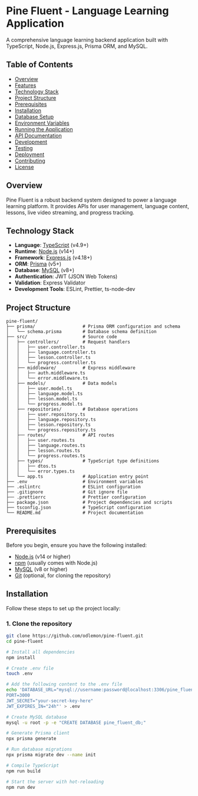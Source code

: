 # Pine Fluent - Language Learning Application

A comprehensive language learning backend application built with TypeScript, Node.js, Express.js, Prisma ORM, and MySQL.

## Table of Contents

- [Overview](#overview)
- [Features](#features)
- [Technology Stack](#technology-stack)
- [Project Structure](#project-structure)
- [Prerequisites](#prerequisites)
- [Installation](#installation)
- [Database Setup](#database-setup)
- [Environment Variables](#environment-variables)
- [Running the Application](#running-the-application)
- [API Documentation](#api-documentation)
- [Development](#development)
- [Testing](#testing)
- [Deployment](#deployment)
- [Contributing](#contributing)
- [License](#license)

## Overview

Pine Fluent is a robust backend system designed to power a language learning platform. It provides APIs for user management, language content, lessons, live video streaming, and progress tracking.

## Technology Stack

- **Language**: [TypeScript](https://www.typescriptlang.org/) (v4.9+)
- **Runtime**: [Node.js](https://nodejs.org/) (v14+)
- **Framework**: [Express.js](https://expressjs.com/) (v4.18+)
- **ORM**: [Prisma](https://www.prisma.io/) (v5+)
- **Database**: [MySQL](https://www.mysql.com/) (v8+)
- **Authentication**: JWT (JSON Web Tokens)
- **Validation**: Express Validator
- **Development Tools**: ESLint, Prettier, ts-node-dev

## Project Structure

```
pine-fluent/
├── prisma/                  # Prisma ORM configuration and schema
│   └── schema.prisma        # Database schema definition
├── src/                     # Source code
│   ├── controllers/         # Request handlers
│   │   ├── user.controller.ts
│   │   ├── language.controller.ts
│   │   ├── lesson.controller.ts
│   │   └── progress.controller.ts
│   ├── middleware/          # Express middleware
│   │   ├── auth.middleware.ts
│   │   └── error.middleware.ts
│   ├── models/              # Data models
│   │   ├── user.model.ts
│   │   ├── language.model.ts
│   │   ├── lesson.model.ts
│   │   └── progress.model.ts
│   ├── repositories/        # Database operations
│   │   ├── user.repository.ts
│   │   ├── language.repository.ts
│   │   ├── lesson.repository.ts
│   │   └── progress.repository.ts
│   ├── routes/              # API routes
│   │   ├── user.routes.ts
│   │   ├── language.routes.ts
│   │   ├── lesson.routes.ts
│   │   └── progress.routes.ts
│   ├── types/               # TypeScript type definitions
│   │   ├── dtos.ts
│   │   └── error.types.ts
│   └── app.ts               # Application entry point
├── .env                     # Environment variables
├── .eslintrc                # ESLint configuration
├── .gitignore               # Git ignore file
├── .prettierrc              # Prettier configuration
├── package.json             # Project dependencies and scripts
├── tsconfig.json            # TypeScript configuration
└── README.md                # Project documentation
```

## Prerequisites

Before you begin, ensure you have the following installed:

- [Node.js](https://nodejs.org/) (v14 or higher)
- [npm](https://www.npmjs.com/) (usually comes with Node.js)
- [MySQL](https://www.mysql.com/) (v8 or higher)
- [Git](https://git-scm.com/) (optional, for cloning the repository)

## Installation

Follow these steps to set up the project locally:

### 1. Clone the repository

```bash
git clone https://github.com/odlemon/pine-fluent.git
cd pine-fluent

# Install all dependencies
npm install

# Create .env file
touch .env

# Add the following content to the .env file
echo 'DATABASE_URL="mysql://username:password@localhost:3306/pine_fluent_db"
PORT=3000
JWT_SECRET="your-secret-key-here"
JWT_EXPIRES_IN="24h"' > .env

# Create MySQL database
mysql -u root -p -e "CREATE DATABASE pine_fluent_db;"

# Generate Prisma client
npx prisma generate

# Run database migrations
npx prisma migrate dev --name init

# Compile TypeScript
npm run build

# Start the server with hot-reloading
npm run dev

